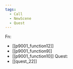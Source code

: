 ```yaml
---
tags:
  - Call
  - NewScene
  - Quest
---
```

Fn:
- [[p9001_function12]]
- [[p9001_function9]]
- [[p9001_function10]]
Quest:
- [[quest_22]]
